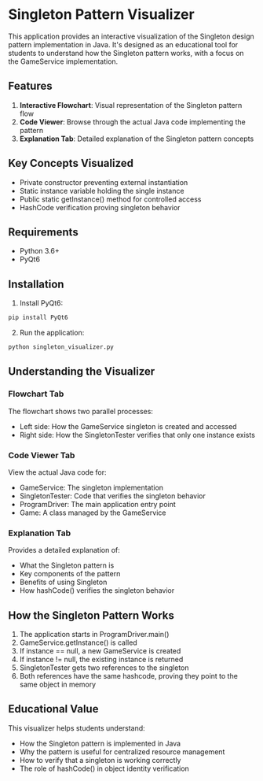 # Singleton Pattern Visualizer

This application provides an interactive visualization of the Singleton design pattern implementation in Java. It's designed as an educational tool for students to understand how the Singleton pattern works, with a focus on the GameService implementation.

## Features

1. **Interactive Flowchart**: Visual representation of the Singleton pattern flow
2. **Code Viewer**: Browse through the actual Java code implementing the pattern
3. **Explanation Tab**: Detailed explanation of the Singleton pattern concepts

## Key Concepts Visualized

- Private constructor preventing external instantiation
- Static instance variable holding the single instance
- Public static getInstance() method for controlled access
- HashCode verification proving singleton behavior

## Requirements

- Python 3.6+
- PyQt6

## Installation

1. Install PyQt6:
```bash
pip install PyQt6
```

2. Run the application:
```bash
python singleton_visualizer.py
```

## Understanding the Visualizer

### Flowchart Tab
The flowchart shows two parallel processes:
- Left side: How the GameService singleton is created and accessed
- Right side: How the SingletonTester verifies that only one instance exists

### Code Viewer Tab
View the actual Java code for:
- GameService: The singleton implementation
- SingletonTester: Code that verifies the singleton behavior
- ProgramDriver: The main application entry point
- Game: A class managed by the GameService

### Explanation Tab
Provides a detailed explanation of:
- What the Singleton pattern is
- Key components of the pattern
- Benefits of using Singleton
- How hashCode() verifies the singleton behavior

## How the Singleton Pattern Works

1. The application starts in ProgramDriver.main()
2. GameService.getInstance() is called
3. If instance == null, a new GameService is created
4. If instance != null, the existing instance is returned
5. SingletonTester gets two references to the singleton
6. Both references have the same hashcode, proving they point to the same object in memory

## Educational Value

This visualizer helps students understand:
- How the Singleton pattern is implemented in Java
- Why the pattern is useful for centralized resource management
- How to verify that a singleton is working correctly
- The role of hashCode() in object identity verification 